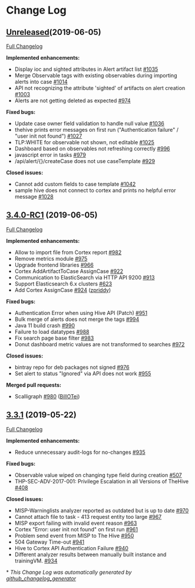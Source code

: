 # Change Log

## [Unreleased](https://github.com/TheHive-Project/TheHive/tree/3.4.0-RC1)(2019-06-05)

[Full Changelog](https://github.com/TheHive-Project/TheHive/compare/3.4.0-RC1...3.4.0-RC2)

**Implemented enhancements:**

- Display ioc and sighted attributes in Alert artifact list [\#1035](https://github.com/TheHive-Project/TheHive/issues/1035)
- Merge Observable tags with existing observables during importing alerts into case [\#1014](https://github.com/TheHive-Project/TheHive/issues/1014)
- API not recognizing the attribute 'sighted' of artifacts on alert creation [\#1003](https://github.com/TheHive-Project/TheHive/issues/1003)
- Alerts are not getting deleted as expected [\#974](https://github.com/TheHive-Project/TheHive/issues/974)

**Fixed bugs:**

- Update case owner field validation to handle null value [\#1036](https://github.com/TheHive-Project/TheHive/issues/1036)
- thehive prints error messages on first run \("Authentication failure" / "user init not found"\) [\#1027](https://github.com/TheHive-Project/TheHive/issues/1027)
- TLP:WHITE for observable not shown, not editable [\#1025](https://github.com/TheHive-Project/TheHive/issues/1025)
- Dashboard based on observables not refreshing correctly [\#996](https://github.com/TheHive-Project/TheHive/issues/996)
- javascript error in tasks [\#979](https://github.com/TheHive-Project/TheHive/issues/979)
- /api/alert/{}/createCase does not use caseTemplate [\#929](https://github.com/TheHive-Project/TheHive/issues/929)

**Closed issues:**

- Cannot add custom fields to case template [\#1042](https://github.com/TheHive-Project/TheHive/issues/1042)
- sample hive does not connect to cortex and prints no helpful error message [\#1028](https://github.com/TheHive-Project/TheHive/issues/1028)

## [3.4.0-RC1](https://github.com/TheHive-Project/TheHive/tree/3.4.0-RC1) (2019-06-05)
[Full Changelog](https://github.com/TheHive-Project/TheHive/compare/3.3.1...3.4.0-RC1)

**Implemented enhancements:**

- Allow to import file from Cortex report [\#982](https://github.com/TheHive-Project/TheHive/issues/982)
- Remove metrics module [\#975](https://github.com/TheHive-Project/TheHive/issues/975)
- Upgrade frontend libraries [\#966](https://github.com/TheHive-Project/TheHive/issues/966)
- Cortex AddArtifactToCase AssignCase [\#922](https://github.com/TheHive-Project/TheHive/issues/922)
- Communication to ElasticSearch via HTTP API 9200 [\#913](https://github.com/TheHive-Project/TheHive/issues/913)
- Support Elasticsearch 6.x clusters [\#623](https://github.com/TheHive-Project/TheHive/issues/623)
- Add Cortex AssignCase [\#924](https://github.com/TheHive-Project/TheHive/pull/924) ([zpriddy](https://github.com/zpriddy))

**Fixed bugs:**

- Authentication Error when using Hive API \(Patch\) [\#951](https://github.com/TheHive-Project/TheHive/issues/951)
- Bulk merge of alerts does not merge the tags [\#994](https://github.com/TheHive-Project/TheHive/issues/994)
- Java 11 build crash [\#990](https://github.com/TheHive-Project/TheHive/issues/990)
- Failure to load datatypes [\#988](https://github.com/TheHive-Project/TheHive/issues/988)
- Fix search page base filter [\#983](https://github.com/TheHive-Project/TheHive/issues/983)
- Donut dashboard metric values are not transformed to searches [\#972](https://github.com/TheHive-Project/TheHive/issues/972)

**Closed issues:**

- bintray repo for deb packages not signed [\#976](https://github.com/TheHive-Project/TheHive/issues/976)
- Set alert to status "Ignored" via API does not work [\#955](https://github.com/TheHive-Project/TheHive/issues/955)

**Merged pull requests:**

- Scalligraph [\#980](https://github.com/TheHive-Project/TheHive/pull/980) ([BillOTei](https://github.com/BillOTei))

## [3.3.1](https://github.com/TheHive-Project/TheHive/tree/3.3.1) (2019-05-22)
[Full Changelog](https://github.com/TheHive-Project/TheHive/compare/3.3.0...3.3.1)

**Implemented enhancements:**

- Reduce unnecessary audit-logs for no-changes [\#935](https://github.com/TheHive-Project/TheHive/issues/935)

**Fixed bugs:**

- Observable value wiped on changing type field during creation [\#507](https://github.com/TheHive-Project/TheHive/issues/507)
- THP-SEC-ADV-2017-001: Privilege Escalation in all Versions of TheHive [\#408](https://github.com/TheHive-Project/TheHive/issues/408)

**Closed issues:**

- MISP-Warninglists analyzer reported as outdated but is up to date [\#970](https://github.com/TheHive-Project/TheHive/issues/970)
- Cannot attach file to task - 413 request entity too large [\#967](https://github.com/TheHive-Project/TheHive/issues/967)
- MISP export failing with invalid event reason  [\#963](https://github.com/TheHive-Project/TheHive/issues/963)
- Cortex "Error: user init not found" on first run [\#961](https://github.com/TheHive-Project/TheHive/issues/961)
- Problem send event from MISP to The Hive [\#950](https://github.com/TheHive-Project/TheHive/issues/950)
- 504 Gateway Time-out [\#941](https://github.com/TheHive-Project/TheHive/issues/941)
- Hive to Cortex API Authentication Failure [\#940](https://github.com/TheHive-Project/TheHive/issues/940)
- Different analyzer results between manually built instance and trainingVM. [\#934](https://github.com/TheHive-Project/TheHive/issues/934)



\* *This Change Log was automatically generated by [github_changelog_generator](https://github.com/skywinder/Github-Changelog-Generator)*
